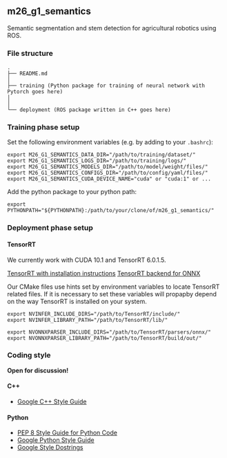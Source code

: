 ## m26_g1_semantics

Semantic segmentation and stem detection for agricultural robotics using ROS.

### File structure

```
.
├── README.md
│
├── training (Python package for training of neural network with Pytorch goes here)
│
│
└── deployment (ROS package written in C++ goes here)

```

### Training phase setup

Set the following environment variables (e.g. by adding to your `.bashrc`):

```
export M26_G1_SEMANTICS_DATA_DIR="/path/to/training/dataset/"
export M26_G1_SEMANTICS_LOGS_DIR="/path/to/training/logs/"
export M26_G1_SEMANTICS_MODELS_DIR="/path/to/model/weight/files/"
export M26_G1_SEMANTICS_CONFIGS_DIR="/path/to/config/yaml/files/"
export M26_G1_SEMANTICS_CUDA_DEVICE_NAME="cuda" or "cuda:1" or ...
```

Add the python package to your python path:

```
export PYTHONPATH="${PYTHONPATH}:/path/to/your/clone/of/m26_g1_semantics/"
```

### Deployment phase setup

#### TensorRT

We currently work with CUDA 10.1 and TensorRT 6.0.1.5.

[TensorRT with installation instructions](https://github.com/NVIDIA/TensorRT)
[TensorRT backend for ONNX](https://github.com/onnx/onnx-tensorrt)

Our CMake files use hints set by environment variables to locate TensorRT related files.
If it is necessary to set these variables will propapby depend on the way TensorRT is installed on your system.

```
export NVINFER_INCLUDE_DIRS="/path/to/TensorRT/include/"
export NVINFER_LIBRARY_PATH="/path/to/TensorRT/lib/"

export NVONNXPARSER_INCLUDE_DIRS="/path/to/TensorRT/parsers/onnx/"
export NVONNXPARSER_LIBRARY_PATH="/path/to/TensorRT/build/out/"
```

### Coding style

**Open for discussion!**

#### C++

* [Google C++ Style Guide](https://google.github.io/styleguide/cppguide.html)

#### Python

* [PEP 8 Style Guide for Python Code](https://www.python.org/dev/peps/pep-0008/)
* [Google Python Style Guide](https://github.com/google/styleguide/blob/gh-pages/pyguide.md)
* [Google Style Dostrings](https://github.com/google/styleguide/blob/gh-pages/pyguide.md#38-comments-and-docstrings)
